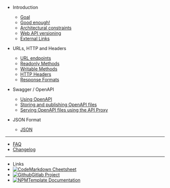 - Introduction

  - [Goal](introduction/goal.md)
  - [Good enough!](introduction/good-enough.md)
  - [Architectural constraints](introduction/architectural-constraints.md)
  - [Web API versioning](introduction/web-api-versioning.md)
  - [External Links](introduction/external-links.md)

- URLs, HTTP and Headers

  - [URL endpoints](configuration.md)
  - [Readonly Methods](themes.md)
  - [Writable Methods](plugins.md)
  - [HTTP Headers](wrcite-a-plugin.md)
  - [Response Formats](markdown.md)

- Swagger / OpenAPI

  - [Using OpenAPI](deploy.md)
  - [Storing and publishing OpenAPI files](helpers.md)
  - [Serving OpenAPI files using the API Proxy](vue.md)

- JSON Format

  - [JSON](deploy.md)

---

- [FAQ](changelog.md)
- [Changelog](changelog.md)

---

- Links
- [![Code](https://icongr.am/feather/code.svg?size=16&color=808080)Markdown Cheetsheet](https://jhildenbiddle.github.io/docsify-themeable/#/markdown)
- [![Github](https://icongram.jgog.in/simple/github.svg?color=808080&size=16)Gitlab Project](https://kwvmxgit.ad.nerc.ac.uk/apis/api-guidance-docs/blob/master/docs/introduction/README.md)
- [![NPM](https://icongram.jgog.in/simple/npm.svg?colored&size=16)Template Documentation](https://docsify.now.sh/)
<!-- - [![Twitter](https://icongram.jgog.in/simple/twitter.svg?colored&size=16)@jhildenbiddle](http://twitter.com/jhildenbiddle) -->